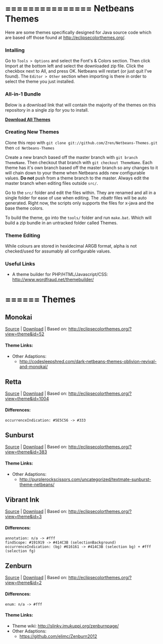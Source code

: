 ===============
Netbeans Themes
===============

Here are some themes specifically designed for Java source code which are based off those found at http://eclipsecolorthemes.org/.


### Intalling

Go to `Tools > Options` and select the Font's & Colors section. Then click Import at the bottom left and select the downloaded zip file. Click the checkbox next to All, and press OK. Netbeans will restart (or just quit I've found). The `Editor > Other` section when importing is there in order to select the theme you just installed.

### All-in-1 Bundle

Below is a download link that will contain the majority of the themes on this repository in a single zip for you to install.

**[Download All Themes](https://github.com/downloads/Zren/Netbeans-Themes/Netbean%20Themes.zip)**


### Creating New Themes

Clone this repo with `git clone git://github.com/Zren/Netbeans-Themes.git` then `cd Netbeans-Themes`

Create a new branch based off the master branch with `git branch ThemeName`. Then checkout that branch with `git checkout ThemeName`. Each theme has it's own branch based off the master branch so any changes to it will chain down to your theme when Netbeans adds new configurable values. **Do not** push from a theme branch to the master. Always edit the master branch when editing files outside `src/`.

Go to the `src/` folder and edit the files within. They are renamed and all in a single folder for ease of use when editing. The .nbattr files will be auto generated. Right now, the scripts only supports the files for x-java and the base theme colors.

To build the theme, go into the `tools/` folder and run `make.bat`. Which will build a zip bundle in an untracked folder called Themes.

### Theme Editing

While colours are stored in hexidecimal ARGB format, alpha is not checked/used for assumably all configurable values.


### Useful Links

*   A theme builder for PHP/HTML/Javascript/CSS: http://www.wordfraud.net/themebuilder/





======
Themes
======

## Monokai

[Source](https://github.com/Zren/Netbeans-Themes/tree/Monokai/src) |
[Download](https://github.com/downloads/Zren/Netbeans-Themes/Monokai.zip) |
Based on: http://eclipsecolorthemes.org/?view=theme&id=52

#### Theme Links: ####

*   Other Adaptions:
    *   http://codesleepshred.com/dark-netbeans-themes-oblivion-revival-and-monokai/


## Retta

[Source](https://github.com/Zren/Netbeans-Themes/tree/Retta/src) |
[Download](https://github.com/downloads/Zren/Netbeans-Themes/Retta.zip) |
Based on: http://eclipsecolorthemes.org/?view=theme&id=1004

#### Differences: ####

    occurrenceIndication: #5E5C56 -> #333
 
 
## Sunburst

[Source](https://github.com/Zren/Netbeans-Themes/tree/Sunburst/src) |
[Download](https://github.com/downloads/Zren/Netbeans-Themes/Sunburst.zip) |
Based on: http://eclipsecolorthemes.org/?view=theme&id=383

#### Theme Links: ####

*   Other Adaptions:
    *   http://purplerockscissors.com/uncategorized/textmate-sunburst-theme-netbeans/

    
## Vibrant Ink

[Source](https://github.com/Zren/Netbeans-Themes/tree/VibrantInk/src) |
[Download](https://github.com/downloads/Zren/Netbeans-Themes/VibrantInk.zip) |
Based on: http://eclipsecolorthemes.org/?view=theme&id=3

#### Differences: ####

    annotation: n/a -> #fff
    findScope: #191919 -> #414C3B (selectionBackground)
    occurrenceIndication: (bg) #616161 -> #414C3B (selection bg) + #fff (selection fg)
    
    
## Zenburn

[Source](https://github.com/Zren/Netbeans-Themes/tree/Zenburn/src) |
[Download](https://github.com/downloads/Zren/Netbeans-Themes/Zenburn.zip) |
Based on: http://eclipsecolorthemes.org/?view=theme&id=2

#### Differences: ####

    enum: n/a -> #fff

#### Theme Links: ####

*   Theme wiki: http://slinky.imukuppi.org/zenburnpage/
*   Other Adaptions:
    *   https://github.com/elimc/Zenburn2012